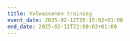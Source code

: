 ```yaml
---
title: Volwassenen training
event_date: 2025-02-12T20:15:02+01:00
end_date: 2025-02-12T22:00:02+01:00
---
```

